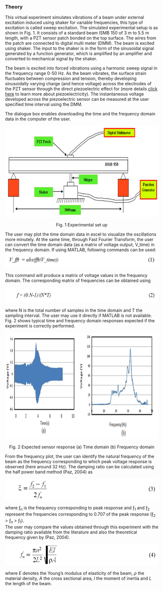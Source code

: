 ### Theory

This virtual experiment simulates vibrations of a beam under external excitation induced using shaker for variable frequencies, this type of excitation is called sweep excitation. The simulated experimental setup is as shown in Fig. 1. It consists of a standard beam ISMB 150 of 3 m to 5.5 m length, with a PZT sensor patch bonded on the top surface. The wires from the patch are connected to digital multi meter (DMM). The beam is excited using shaker. The input to the shaker is in the form of the sinusoidal signal generated by a function generator, which is amplified by an amplifier and converted to mechanical signal by the shaker.

The beam is excited into forced vibrations using a harmonic sweep signal in the frequency range 0-50 Hz. As the beam vibrates, the surface strain fluctuates between compression and tension, thereby developing sinusoidally varying charge (and hence voltage) across the electrodes of the PZT sensor through the direct piezoelectric effect for (more details <a href="http://ssdl.iitd.ac.in/vssdl/piezo.pdf" target="_blank">click here</a> to learn more about piezoelectricity). The instantaneous voltage developed across the piezoelectric sensor can be measured at the user specified time interval using the DMM.

The dialogue box enables downloading the time and the frequency domain data in the computer of the user.
<center>
<img src="images/th1.png" height="300px">

Fig. 1 Experimental set up 
</center>
The user may plot the time domain data in excel to visualize the oscillations more minutely. At the same time, through Fast Fourier Transform, the user can convert the time domain data (as a matrix of voltage output, V_time) in the frequency domain. If using MATLAB, following commands can be used:

<center><img src="images/th2.png" height="50px"></center>

This command will produce a matrix of voltage values in the frequency domain. The corresponding matrix of frequencies can be obtained using 

<center><img src="images/th3.png" height="50px"></center>

where N is the total number of samples in the time domain and T the sampling interval. The user may use it directly if MATLAB is not available. Fig. 2 shows typical time and frequency domain responses expected if the experiment is correctly performed.

<center><img src="images/th4.png" height="350px">
 

Fig. 2 Expected sensor response (a) Time domain (b) Frequency domain</center>

From the frequency plot, the user can identify the natural frequency of the beam as the frequency corresponding to which peak voltage response is observed (here around 32 Hz). The damping ratio can be calculated using the half power band method (Paz, 2004) as

<center><img src="images/th5.png" height="70px"></center>

where &#402;<sub>n</sub> is the frequency corresponding to peak response and &#402;<sub>1</sub> and &#402;<sub>2</sub> represent the frequencies corresponding to 0.707 of the peak response (&#402;<sub>2</sub> > &#402;<sub>n</sub> > &#402;<sub>1</sub>).<br>
The user may compare the values obtained through this experiment with the damping ratio available from the literature and also the theoretical frequency given by (Paz, 2004).

<center><img src="images/th6.png" height="70px"></center>

where <i>E</i> denotes the Young’s modulus of elasticity of the beam, <i>ρ</i> the material density, <i>A</i> the cross sectional area, <i>I</i> the moment of inertia and <i>L</i> the length of the beam.
